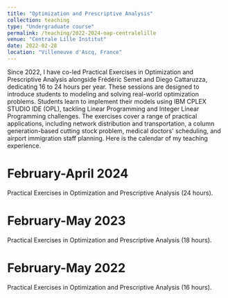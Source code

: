 ```yaml
---
title: "Optimization and Prescriptive Analysis"
collection: teaching
type: "Undergraduate course"
permalink: /teaching/2022-2024-oap-centralelille
venue: "Centrale Lille Institut"
date: 2022-02-28
location: "Villeneuve d'Ascq, France"
---
```




Since 2022, I have co-led Practical Exercises in Optimization and Prescriptive Analysis alongside Frédéric Semet and Diego Cattaruzza, dedicating 16 to 24 hours per year. These sessions are designed to introduce students to modeling and solving real-world optimization problems. Students learn to implement their models using IBM CPLEX STUDIO IDE (OPL), tackling Linear Programming and Integer Linear Programming challenges. The exercises cover a range of practical applications, including network distribution and transportation, a column generation-based cutting stock problem, medical doctors' scheduling, and airport immigration staff planning.
Here is the calendar of my teaching experience.

February-April 2024
======
Practical Exercises in Optimization and Prescriptive Analysis (24 hours).

February-May 2023
======
Practical Exercises in Optimization and Prescriptive Analysis (18 hours).

February-May 2022
======
Practical Exercises in Optimization and Prescriptive Analysis (16 hours).